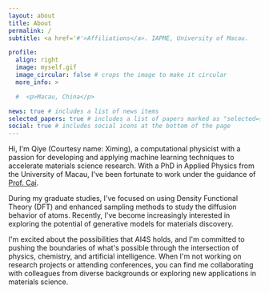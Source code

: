 ```yaml
---
layout: about
title: About
permalink: /
subtitle: <a href='#'>Affiliations</a>. IAPME, University of Macau.

profile:
  align: right
  image: myself.gif
  image_circular: false # crops the image to make it circular
  more_info: >

  #  <p>Macau, China</p>

news: true # includes a list of news items
selected_papers: true # includes a list of papers marked as "selected={true}"
social: true # includes social icons at the bottom of the page
---
```


Hi, I'm Qiye (Courtesy name: Ximing), a computational physicist with a passion for developing and applying machine learning techniques to accelerate materials science research. With a PhD in Applied Physics from the University of Macau, I've been fortunate to work under the guidance of [Prof. Cai](https://iapme.um.edu.mo/staff/academic-staff/cai-yongqing/).

During my graduate studies, I've focused on using Density Functional Theory (DFT) and enhanced sampling methods to study the diffusion behavior of atoms. Recently, I've become increasingly interested in exploring the potential of generative models for materials discovery. 

I'm excited about the possibilities that AI4S holds, and I'm committed to pushing the boundaries of what's possible through the intersection of physics, chemistry, and artificial intelligence. When I'm not working on research projects or attending conferences, you can find me collaborating with colleagues from diverse backgrounds or exploring new applications in materials science.
